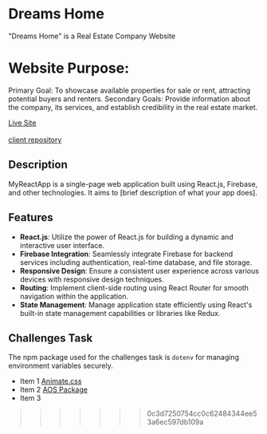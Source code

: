 


# Dreams Home
"Dreams Home" is a Real Estate Company Website
# Website Purpose:

Primary Goal: To showcase available properties for sale or rent, attracting potential buyers and renters.
Secondary Goals: Provide information about the company, its services, and establish credibility in the real estate market.

[Live Site](https://www.myreactapp.com)
<br><br/>
[client repository](https://github.com/jubaer131/Dreams-home-10.git)

## Description

MyReactApp is a single-page web application built using React.js, Firebase, and other technologies. It aims to [brief description of what your app does].

## Features

- **React.js**: Utilize the power of React.js for building a dynamic and interactive user interface.
- **Firebase Integration**: Seamlessly integrate Firebase for backend services including authentication, real-time database, and file storage.
- **Responsive Design**: Ensure a consistent user experience across various devices with responsive design techniques.
- **Routing**: Implement client-side routing using React Router for smooth navigation within the application.
- **State Management**: Manage application state efficiently using React's built-in state management capabilities or libraries like Redux.

## Challenges Task

The npm package used for the challenges task is `dotenv` for managing environment variables securely.
- Item 1 [Animate.css](https://animate.style/)
- Item 2 [AOS Package](https://www.npmjs.com/package/aos)
- Item 3







>>>>>>> 0c3d7250754cc0c62484344ee53a6ec597db109a
